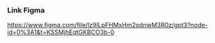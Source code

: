 ### Link Figma

https://www.figma.com/file/lz9lLpFHMxHm2odnwM3R0z/gpt3?node-id=0%3A1&t=KSSMjhEqtGKBCO3b-0
